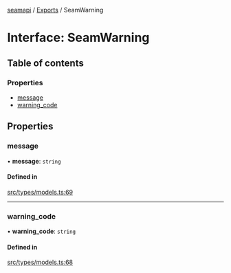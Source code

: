 [seamapi](../README.md) / [Exports](../modules.md) / SeamWarning

# Interface: SeamWarning

## Table of contents

### Properties

- [message](SeamWarning.md#message)
- [warning\_code](SeamWarning.md#warning_code)

## Properties

### message

• **message**: `string`

#### Defined in

[src/types/models.ts:69](https://github.com/seamapi/javascript/blob/main/src/types/models.ts#L69)

___

### warning\_code

• **warning\_code**: `string`

#### Defined in

[src/types/models.ts:68](https://github.com/seamapi/javascript/blob/main/src/types/models.ts#L68)
